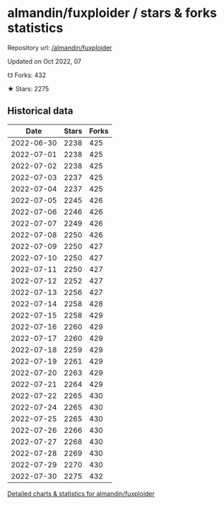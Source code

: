 # almandin/fuxploider / stars & forks statistics

Repository url: [/almandin/fuxploider](https://github.com/almandin/fuxploider)

Updated on Oct 2022, 07

☋ Forks: 432

★ Stars: 2275

## Historical data
| Date | Stars | Forks |
|------|-------|-------|
| 2022-06-30 | 2238 | 425 | 
| 2022-07-01 | 2238 | 425 | 
| 2022-07-02 | 2238 | 425 | 
| 2022-07-03 | 2237 | 425 | 
| 2022-07-04 | 2237 | 425 | 
| 2022-07-05 | 2245 | 426 | 
| 2022-07-06 | 2246 | 426 | 
| 2022-07-07 | 2249 | 426 | 
| 2022-07-08 | 2250 | 426 | 
| 2022-07-09 | 2250 | 427 | 
| 2022-07-10 | 2250 | 427 | 
| 2022-07-11 | 2250 | 427 | 
| 2022-07-12 | 2252 | 427 | 
| 2022-07-13 | 2256 | 427 | 
| 2022-07-14 | 2258 | 428 | 
| 2022-07-15 | 2258 | 429 | 
| 2022-07-16 | 2260 | 429 | 
| 2022-07-17 | 2260 | 429 | 
| 2022-07-18 | 2259 | 429 | 
| 2022-07-19 | 2261 | 429 | 
| 2022-07-20 | 2263 | 429 | 
| 2022-07-21 | 2264 | 429 | 
| 2022-07-22 | 2265 | 430 | 
| 2022-07-24 | 2265 | 430 | 
| 2022-07-25 | 2265 | 430 | 
| 2022-07-26 | 2266 | 430 | 
| 2022-07-27 | 2268 | 430 | 
| 2022-07-28 | 2269 | 430 | 
| 2022-07-29 | 2270 | 430 | 
| 2022-07-30 | 2275 | 432 | 


[Detailed charts & statistics for almandin/fuxploider](https://reviewgithub.com/rep/almandin/fuxploider)
